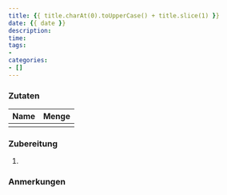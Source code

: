 ```yaml
---
title: {{ title.charAt(0).toUpperCase() + title.slice(1) }}
date: {{ date }}
description:
time:
tags:
- 
categories: 
- []
---
```


### Zutaten
| Name | Menge |
| ----------- | ----------- |
|  |  |

### Zubereitung
1. 

### Anmerkungen
